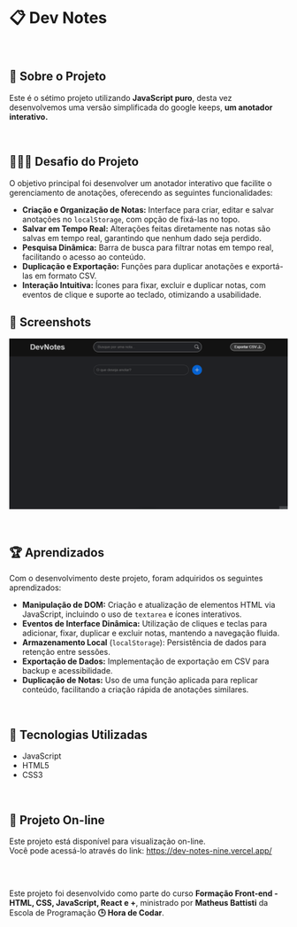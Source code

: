 # 📋 Dev Notes

<br />

<div>
    <h2>🎯 Sobre o Projeto</h2>
    <p>Este é o sétimo projeto utilizando <strong>JavaScript puro</strong>, desta vez desenvolvemos uma versão simplificada do google keeps, <strong>um anotador interativo.</strong></p>
</div>

<br />

## 👨🏾‍💻 Desafio do Projeto
 
<p>O objetivo principal foi desenvolver um anotador interativo que facilite o gerenciamento de anotações, oferecendo as seguintes funcionalidades:</p>
<ul>
  <li><strong>Criação e Organização de Notas:</strong> Interface para criar, editar e salvar anotações no <code>localStorage</code>, com opção de fixá-las no topo.</li>
  <li><strong>Salvar em Tempo Real:</strong> Alterações feitas diretamente nas notas são salvas em tempo real, garantindo que nenhum dado seja perdido.</li>
  <li><strong>Pesquisa Dinâmica:</strong> Barra de busca para filtrar notas em tempo real, facilitando o acesso ao conteúdo.</li>
  <li><strong>Duplicação e Exportação:</strong> Funções para duplicar anotações e exportá-las em formato CSV.</li>
  <li><strong>Interação Intuitiva:</strong> Ícones para fixar, excluir e duplicar notas, com eventos de clique e suporte ao teclado, otimizando a usabilidade.</li>
</ul>


## 📸 Screenshots
<p align="center">
  <img src="./img/anime.gif" alt="Captura de tela" width="600" height="auto">
</p>

<br />

## 🏆 Aprendizados 

<p>Com o desenvolvimento deste projeto, foram adquiridos os seguintes aprendizados:</p>
<ul>
  <li><strong>Manipulação de DOM:</strong> Criação e atualização de elementos HTML via JavaScript, incluindo o uso de <code>textarea</code> e ícones interativos.</li>
  <li><strong>Eventos de Interface Dinâmica:</strong> Utilização de cliques e teclas para adicionar, fixar, duplicar e excluir notas, mantendo a navegação fluida.</li>
  <li><strong>Armazenamento Local</strong>  (<code>localStorage</code>): Persistência de dados para retenção entre sessões.</li>
  <li><strong>Exportação de Dados:</strong> Implementação de exportação em CSV para backup e acessibilidade.</li>
  <li><strong>Duplicação de Notas:</strong> Uso de uma função aplicada para replicar conteúdo, facilitando a criação rápida de anotações similares.</li>
</ul>


<br />

## 🚀 Tecnologias Utilizadas

- JavaScript
- HTML5
- CSS3

<br />

## 🔗 Projeto On-line
Este projeto está disponível para visualização on-line. <br />
Você pode acessá-lo através do link: https://dev-notes-nine.vercel.app/

<br />

##

<div>
    Este projeto foi desenvolvido como parte do curso <strong>Formação Front-end - HTML, CSS, JavaScript, React e +</strong>, ministrado por <strong>Matheus Battisti</strong> da Escola de Programação <strong>🕒 Hora de Codar</strong>.
</div>